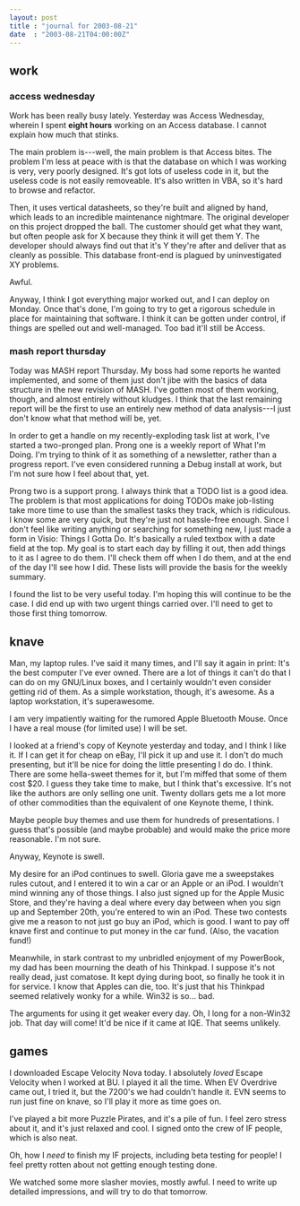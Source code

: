 ```yaml
---
layout: post
title : "journal for 2003-08-21"
date  : "2003-08-21T04:00:00Z"
---
```


## work



### access wednesday

Work has been really busy lately.  Yesterday was Access Wednesday, wherein I spent <strong>eight hours</strong> working on an Access database.  I cannot explain how much that stinks.

The main problem is---well, the main problem is that Access bites.  The problem I'm less at peace with is that the database on which I was working is very, very poorly designed.  It's got lots of useless code in it, but the useless code is not easily removeable.  It's also written in VBA, so it's hard to browse and refactor.

Then, it uses vertical datasheets, so they're built and aligned by hand, which leads to an incredible maintenance nightmare.  The original developer on this project dropped the ball.  The customer should get what they want, but often people ask for X because they think it will get them Y.  The developer should always find out that it's Y they're after and deliver that as cleanly as possible.  This database front-end is plagued by uninvestigated XY problems.

Awful.

Anyway, I think I got everything major worked out, and I can deploy on Monday. Once that's done, I'm going to try to get a rigorous schedule in place for maintaining that software.  I think it can be gotten under control, if things are spelled out and well-managed.  Too bad it'll still be Access.

### mash report thursday

Today was MASH report Thursday.  My boss had some reports he wanted implemented, and some of them just don't jibe with the basics of data structure in the new revision of MASH.  I've gotten most of them working, though, and almost entirely without kludges.  I think that the last remaining report will be the first to use an entirely new method of data analysis---I just don't know what that method will be, yet.

In order to get a handle on my recently-exploding task list at work, I've started a two-pronged plan.  Prong one is a weekly report of What I'm Doing. I'm trying to think of it as something of a newsletter, rather than a progress report.  I've even considered running a Debug install at work, but I'm not sure how I feel about that, yet.

Prong two is a support prong.  I always think that a TODO list is a good idea. The problem is that most applications for doing TODOs make job-listing take more time to use than the smallest tasks they track, which is ridiculous.  I know some are very quick, but they're just not hassle-free enough.  Since I don't feel like writing anything or searching for something new, I just made a form in Visio: Things I Gotta Do.  It's basically a ruled textbox with a date field at the top.  My goal is to start each day by filling it out, then add things to it as I agree to do them.  I'll check them off when I do them, and at the end of the day I'll see how I did.  These lists will provide the basis for the weekly summary.

I found the list to be very useful today.  I'm hoping this will continue to be the case.  I did end up with two urgent things carried over.  I'll need to get to those first thing tomorrow.

## knave

Man, my laptop rules.  I've said it many times, and I'll say it again in print: It's the best computer I've ever owned.  There are a lot of things it can't do that I can do on my GNU/Linux boxes, and I certainly wouldn't even consider getting rid of them.  As a simple workstation, though, it's awesome.  As a laptop workstation, it's superawesome.

I am very impatiently waiting for the rumored Apple Bluetooth Mouse.  Once I have a real mouse (for limited use) I will be set.

I looked at a friend's copy of Keynote yesterday and today, and I think I like it.  If I can get it for cheap on eBay, I'll pick it up and use it.  I don't do much presenting, but it'll be nice for doing the little presenting I do do.  I think.  There are some hella-sweet themes for it, but I'm miffed that some of them cost $20.  I guess they take time to make, but I think that's excessive. It's not like the authors are only selling one unit.  Twenty dollars gets me a lot more of other commodities than the equivalent of one Keynote theme, I think.

Maybe people buy themes and use them for hundreds of presentations.  I guess that's possible (and maybe probable) and would make the price more reasonable. I'm not sure.

Anyway, Keynote is swell.

My desire for an iPod continues to swell.  Gloria gave me a sweepstakes rules cutout, and I entered it to win a car or an Apple or an iPod.  I wouldn't mind winning any of those things.  I also just signed up for the Apple Music Store, and they're having a deal where every day between when you sign up and September 20th, you're entered to win an iPod.  These two contests give me a reason to not just go buy an iPod, which is good.  I want to pay off knave first and continue to put money in the car fund.  (Also, the vacation fund!)

Meanwhile, in stark contrast to my unbridled enjoyment of my PowerBook, my dad has been mourning the death of his Thinkpad.  I suppose it's not really dead, just comatose.  It kept dying during boot, so finally he took it in for service.  I know that Apples can die, too.  It's just that his Thinkpad seemed relatively wonky for a while.  Win32 is so... bad.

The arguments for using it get weaker every day.  Oh, I long for a non-Win32 job.  That day will come!  It'd be nice if it came at IQE.  That seems unlikely.

## games

I downloaded Escape Velocity Nova today.  I absolutely <em>loved</em> Escape Velocity when I worked at BU.  I played it all the time.  When EV Overdrive came out, I tried it, but the 7200's we had couldn't handle it.  EVN seems to run just fine on knave, so I'll play it more as time goes on.

I've played a bit more Puzzle Pirates, and it's a pile of fun.  I feel zero stress about it, and it's just relaxed and cool.  I signed onto the crew of IF people, which is also neat.

Oh, how I <em>need</em> to finish my IF projects, including beta testing for people!  I feel pretty rotten about not getting enough testing done.

We watched some more slasher movies, mostly awful.  I need to write up detailed impressions, and will try to do that tomorrow.

